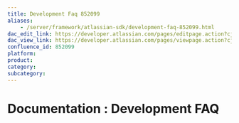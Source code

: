 ```yaml
---
title: Development Faq 852099
aliases:
    - /server/framework/atlassian-sdk/development-faq-852099.html
dac_edit_link: https://developer.atlassian.com/pages/editpage.action?cjm=wozere&pageId=852099
dac_view_link: https://developer.atlassian.com/pages/viewpage.action?cjm=wozere&pageId=852099
confluence_id: 852099
platform:
product:
category:
subcategory:
---
```

# Documentation : Development FAQ
















































































































































































































































































































